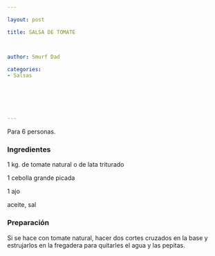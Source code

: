 ```yaml
---

layout: post

title: SALSA DE TOMATE



author: Smurf Dad

categories:
- Salsas






---
```


Para 6 personas.

<h3>Ingredientes</h3>

1 kg. de tomate natural o de lata triturado

1 cebolla grande picada

1 ajo

aceite, sal

<h3>Preparación</h3>

Si se hace con tomate natural, hacer dos cortes cruzados en la base y estrujarlos en la fregadera para quitarles el agua y las pepitas.

